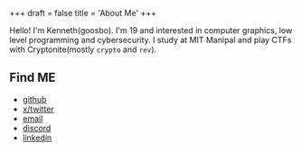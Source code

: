 +++
draft = false
title = 'About Me'
+++

Hello! I'm Kenneth(goosbo). I'm 19 and interested in computer graphics, low level programming and cybersecurity. I study at MIT Manipal and play CTFs with Cryptonite(mostly `crypto` and `rev`).

## Find ME

* [github](https://github.com/goosbo)
* [x/twitter](https://x.com/Kenn_Rodri314)
* [email](mailto:keb1898@protonmail.com)
* [discord](https://discord.com/users/601390614755409922)
* [linkedin](https://www.linkedin.com/in/kenneth-rodrigues-96b840233/)


